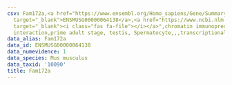 ```yaml
---
csv: Fam172a,<a href="https://www.ensembl.org/Homo_sapiens/Gene/Summary?db=core;g=ENSMUSG00000064138"
  target="_blank">ENSMUSG00000064138</a>,<a href="https://www.ncbi.nlm.nih.gov/pubmed/25450459"
  target="_blank"><i class="fas fa-file"></i></a>",chromatin immunoprecipitation assay,direct
  interaction,prime adult stage, testis, Spermatocyte,,,transcriptional regulation,
data_alias: Fam172a
data_id: ENSMUSG00000064138
data_numevidence: 1
data_species: Mus musculus
data_taxid: '10090'
title: Fam172a
---
```

